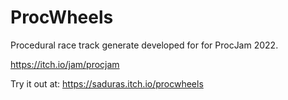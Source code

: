 # ProcWheels

Procedural race track generate developed for for ProcJam 2022.

https://itch.io/jam/procjam

Try it out at: https://saduras.itch.io/procwheels
